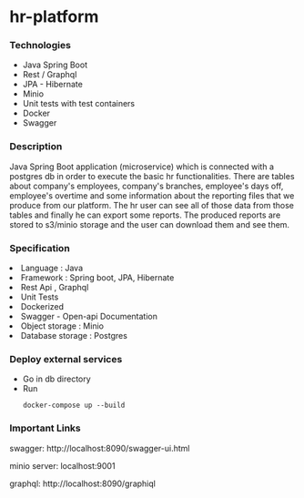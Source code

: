 # hr-platform

### Technologies ###

* Java Spring Boot
* Rest / Graphql
* JPA - Hibernate
* Minio
* Unit tests with test containers
* Docker
* Swagger

### Description ###

Java Spring Boot application (microservice) which is connected with
a postgres db in order to execute the basic hr functionalities. There are tables about 
company's employees, company's branches, employee's days off, employee's overtime and
some information about the reporting files that we produce from our platform.
The hr user can see all of those data from those tables and finally he can export some
reports. The produced reports are stored to s3/minio storage and the user 
can download them and see them.

### Specification ###

<li>Language : Java
<li>Framework : Spring boot, JPA, Hibernate
<li>Rest Api , Graphql
<li>Unit Tests
<li>Dockerized
<li>Swagger - Open-api Documentation
<li>Object storage : Minio
<li>Database storage : Postgres

### Deploy external services ###
* Go in db directory
* Run
  ```
  docker-compose up --build
  ```

### Important Links ###

swagger: http://localhost:8090/swagger-ui.html

minio server: localhost:9001

graphql: http://localhost:8090/graphiql